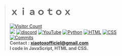 > # **ｘｉａｏｔｏｘ**<br>
> [![Visitor Count](https://profile-counter.glitch.me/{xiaotox}/count.svg)](https://www.youtube.com/channel/UCVK1QxuUTVgv_tDlFA8ZOmw)<br>
> [![](https://komarev.com/ghpvc/?username=venaxyt)](https://www.youtube.com/channel/UCVK1QxuUTVgv_tDlFA8ZOmw)
> [![discord](https://discord.com/api/guilds/267624335836053506/widget.png)](https://www.youtube.com/channel/UCVK1QxuUTVgv_tDlFA8ZOmw)
> [![YouTube](https://img.shields.io/badge/-V%20E%20N%20A%20X-000000?style=flat&logo=youtube)](https://www.youtube.com/channel/UCVK1QxuUTVgv_tDlFA8ZOmw)
> [![Python](https://img.shields.io/badge/-Python-000000?style=flat&logo=python)](https://www.youtube.com/channel/UCVK1QxuUTVgv_tDlFA8ZOmw)
> [![HTML](https://img.shields.io/badge/-HTML-000000?style=flat&logo=html5)](https://www.youtube.com/channel/UCVK1QxuUTVgv_tDlFA8ZOmw)
> [![CSS](https://img.shields.io/badge/-CSS-000000?style=flat&logo=css3)](https://www.youtube.com/channel/UCVK1QxuUTVgv_tDlFA8ZOmw)<br>
[![Commits](https://github-readme-stats.vercel.app/api?username=venaxyt&include_all_commits=true&count_private=true&show_icons=true&theme=midnight-purple)](https://www.youtube.com/channel/UCVK1QxuUTVgv_tDlFA8ZOmw)<br>
> **Contact : xiaotoxofficiel@gmail.com**<br>
> **I code in JavaScript, HTML and CSS.**<br>
